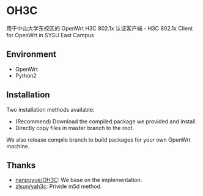 # OH3C
用于中山大学东校区的 OpenWrt H3C 802.1x 认证客户端 - H3C 802.1x Client for OpenWrt in SYSU East Campus

## Environment
* OpenWrt
* Python2

## Installation
Two installation methods available:

* (Recommend) Download the compiled package we provided and install.
* Directly copy files in master branch to the root. 

We also release compile branch to build packages for your own OpenWrt machine.

## Thanks

* [nanpuyue/OH3C](https://github.com/nanpuyue/OH3C): We base on the implementation.
* [zlsun/yah3c](https://github.com/humiaozuzu/YaH3C): Privide m5d method.